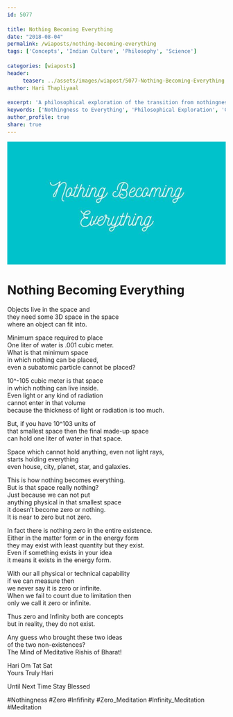 ```yaml
--- 
id: 5077

title: Nothing Becoming Everything
date: "2018-08-04"
permalink: /wiaposts/nothing-becoming-everything
tags: ['Concepts', 'Indian Culture', 'Philosophy', 'Science']    

categories: [wiaposts] 
header:
     teaser: ../assets/images/wiapost/5077-Nothing-Becoming-Everything.jpg
author: Hari Thapliyaal 

excerpt: 'A philosophical exploration of the transition from nothingness to everything in cultural contexts.' 
keywords: ['Nothingness to Everything', 'Philosophical Exploration', 'Cultural Contexts', 'Indian Philosophy']
author_profile: true 
share: true 
---
```


![Nothing Becoming Everything](../assets/images/wiapost/5077-Nothing-Becoming-Everything.jpg)   
   
# Nothing Becoming Everything
    
Objects live in the space and     
they need some 3D space in the space     
where an object can fit into.    
    
Minimum space required to place     
One liter of water is .001 cubic meter.     
What is that minimum space     
in which nothing can be placed,     
even a subatomic particle cannot be placed?    
    
10^-105 cubic meter is that space     
in which nothing can live inside.     
Even light or any kind of radiation     
cannot enter in that volume     
because the thickness of light or radiation is too much.    
    
But, if you have 10^103 units of     
that smallest space then the final made-up space     
can hold one liter of water in that space.    
    
Space which cannot hold anything, even not light rays,     
starts holding everything     
even house, city, planet, star, and galaxies.    
    
This is how nothing becomes everything.     
But is that space really nothing?     
Just because we can not put     
anything physical in that smallest space     
it doesn’t become zero or nothing.     
It is near to zero but not zero.    
    
In fact there is nothing zero in the entire existence.     
Either in the matter form or in the energy form     
they may exist with least quantity but they exist.     
Even if something exists in your idea     
it means it exists in the energy form.    
    
With our all physical or technical capability     
if we can measure then     
we never say it is zero or infinite.     
When we fail to count due to limitation then     
only we call it zero or infinite.    
    
Thus zero and Infinity both are concepts     
but in reality, they do not exist.    
    
Any guess who brought these two ideas     
of the two non-existences?     
The Mind of Meditative Rishis of Bharat!    
    
Hari Om Tat Sat     
Yours Truly Hari    
    
Until Next Time Stay Blessed    
    
#Nothingness #Zero #Infifinity #Zero_Meditation #Infinity_Meditation #Meditation    
    
    

